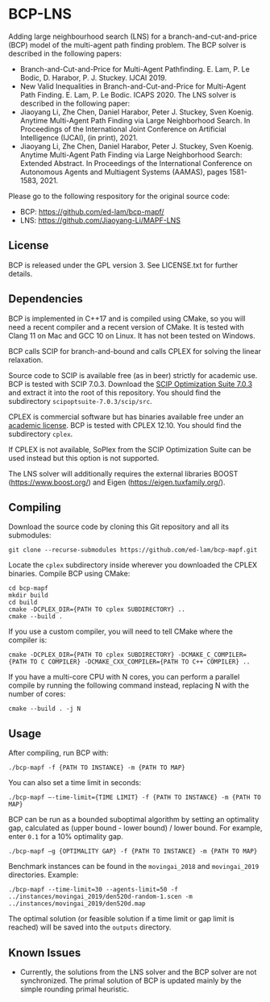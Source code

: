 BCP-LNS
===

Adding large neighbourhood search (LNS) for a branch-and-cut-and-price (BCP) model of the multi-agent path finding problem. The BCP solver is described in the following papers: 
- Branch-and-Cut-and-Price for Multi-Agent Pathfinding. E. Lam, P. Le Bodic, D. Harabor, P. J. Stuckey. IJCAI 2019.
- New Valid Inequalities in Branch-and-Cut-and-Price for Multi-Agent Path Finding. E. Lam, P. Le Bodic. ICAPS 2020.
The LNS solver is described in the following paper: 
- Jiaoyang Li, Zhe Chen, Daniel Harabor, Peter J. Stuckey, Sven Koenig. Anytime Multi-Agent Path Finding via Large Neighborhood Search. In Proceedings of the International Joint Conference on Artificial Intelligence (IJCAI), (in print), 2021.
- Jiaoyang Li, Zhe Chen, Daniel Harabor, Peter J. Stuckey, Sven Koenig. Anytime Multi-Agent Path Finding via Large Neighborhood Search: Extended Abstract. In Proceedings of the International Conference on Autonomous Agents and Multiagent Systems (AAMAS), pages 1581-1583, 2021.

Please go to the following respository for the original source code: 
- BCP: https://github.com/ed-lam/bcp-mapf/
- LNS: https://github.com/Jiaoyang-Li/MAPF-LNS

License
-------

BCP is released under the GPL version 3. See LICENSE.txt for further details. 

Dependencies
------------

BCP is implemented in C++17 and is compiled using CMake, so you will need a recent compiler and a recent version of CMake. It is tested with Clang 11 on Mac and GCC 10 on Linux. It has not been tested on Windows.

BCP calls SCIP for branch-and-bound and calls CPLEX for solving the linear relaxation.

Source code to SCIP is available free (as in beer) strictly for academic use. BCP is tested with SCIP 7.0.3. Download the [SCIP Optimization Suite 7.0.3](https://scip.zib.de) and extract it into the root of this repository. You should find the subdirectory `scipoptsuite-7.0.3/scip/src`.

CPLEX is commercial software but has binaries available free under an [academic license](https://community.ibm.com/community/user/datascience/blogs/xavier-nodet1/2020/07/09/cplex-free-for-students). BCP is tested with CPLEX 12.10. You should find the subdirectory `cplex`.

If CPLEX is not available, SoPlex from the SCIP Optimization Suite can be used instead but this option is not supported.

The LNS solver will additionally requires the external libraries BOOST (https://www.boost.org/) and Eigen (https://eigen.tuxfamily.org/). 

Compiling
---------

Download the source code by cloning this Git repository and all its submodules:
```
git clone --recurse-submodules https://github.com/ed-lam/bcp-mapf.git
```

Locate the `cplex` subdirectory inside wherever you downloaded the CPLEX binaries. Compile BCP using CMake:
```
cd bcp-mapf
mkdir build
cd build
cmake -DCPLEX_DIR={PATH TO cplex SUBDIRECTORY} ..
cmake --build .
```

If you use a custom compiler, you will need to tell CMake where the compiler is:
```
cmake -DCPLEX_DIR={PATH TO cplex SUBDIRECTORY} -DCMAKE_C_COMPILER={PATH TO C COMPILER} -DCMAKE_CXX_COMPILER={PATH TO C++ COMPILER} ..
```

If you have a multi-core CPU with N cores, you can perform a parallel compile by running the following command instead, replacing N with the number of cores:
```
cmake --build . -j N
```

Usage
-----

After compiling, run BCP with:
```
./bcp-mapf -f {PATH TO INSTANCE} -m {PATH TO MAP}
```

You can also set a time limit in seconds:
```
./bcp-mapf —-time-limit={TIME LIMIT} -f {PATH TO INSTANCE} -m {PATH TO MAP}
```

BCP can be run as a bounded suboptimal algorithm by setting an optimality gap, calculated as (upper bound - lower bound) / lower bound. For example, enter `0.1` for a 10% optimality gap.
```
./bcp-mapf —g {OPTIMALITY GAP} -f {PATH TO INSTANCE} -m {PATH TO MAP}
```

Benchmark instances can be found in the `movingai_2018` and `movingai_2019` directories. Example:
```
./bcp-mapf --time-limit=30 --agents-limit=50 -f ../instances/movingai_2019/den520d-random-1.scen -m ../instances/movingai_2019/den520d.map
```

The optimal solution (or feasible solution if a time limit or gap limit is reached) will be saved into the `outputs` directory.


Known Issues
-----
- Currently, the solutions from the LNS solver and the BCP solver are not synchronized. The primal solution of BCP is updated mainly by the simple rounding primal heuristic. 
